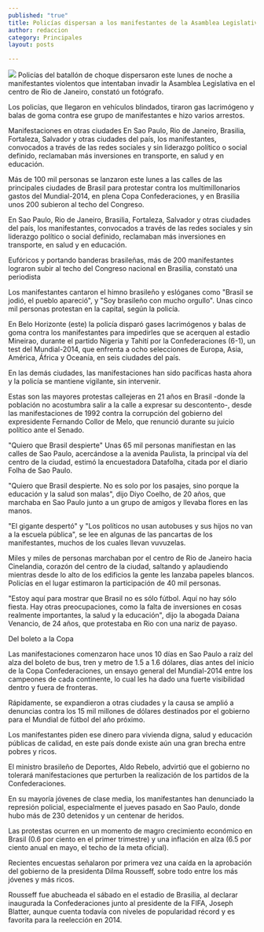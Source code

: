 ```yaml
---
published: "true"
title: Policías dispersan a los manifestantes de la Asamblea Legislativa en Rio de Janeiro
author: redaccion
category: Principales
layout: posts

---
```


![](http://i.imgur.com/sxseBbFm.jpg)
Policías del batallón de choque dispersaron este lunes de noche a manifestantes violentos que intentaban invadir la Asamblea Legislativa en el centro de Rio de Janeiro, constató un fotógrafo.

Los policías, que llegaron en vehículos blindados, tiraron gas lacrimógeno y balas de goma contra ese grupo de manifestantes e hizo varios arrestos.

Manifestaciones en otras ciudades
En Sao Paulo, Rio de Janeiro, Brasilia, Fortaleza, Salvador y otras ciudades del país, los manifestantes, convocados a través de las redes sociales y sin liderazgo político o social definido, reclamaban más inversiones en transporte, en salud y en educación.

Más de 100 mil personas se lanzaron este lunes a las calles de las principales ciudades de Brasil para protestar contra los multimillonarios gastos del Mundial-2014, en plena Copa Confederaciones, y en Brasilia unos 200 subieron al techo del Congreso.

En Sao Paulo, Rio de Janeiro, Brasilia, Fortaleza, Salvador y otras ciudades del país, los manifestantes, convocados a través de las redes sociales y sin liderazgo político o social definido, reclamaban más inversiones en transporte, en salud y en educación.

Eufóricos y portando banderas brasileñas, más de 200 manifestantes lograron subir al techo del Congreso nacional en Brasilia, constató una periodista

Los manifestantes cantaron el himno brasileño y eslóganes como "Brasil se jodió, el pueblo apareció", y "Soy brasileño con mucho orgullo". Unas cinco mil personas protestan en la capital, según la policía.

En Belo Horizonte (este) la policía disparó gases lacrimógenos y balas de goma contra los manifestantes para impedirles que se acerquen al estadio Mineirao, durante el partido Nigeria y Tahití por la Confederaciones (6-1), un test del Mundial-2014, que enfrenta a ocho selecciones de Europa, Asia, América, África y Oceanía, en seis ciudades del país.

En las demás ciudades, las manifestaciones han sido pacíficas hasta ahora y la policía se mantiene vigilante, sin intervenir.

Estas son las mayores protestas callejeras en 21 años en Brasil -donde la población no acostumbra salir a la calle a expresar su descontento-, desde las manifestaciones de 1992 contra la corrupción del gobierno del expresidente Fernando Collor de Melo, que renunció durante su juicio político ante el Senado.

"Quiero que Brasil despierte" Unas 65 mil personas manifiestan en las calles de Sao Paulo, acercándose a la avenida Paulista, la principal vía del centro de la ciudad, estimó la encuestadora Datafolha, citada por el diario Folha de Sao Paulo.

"Quiero que Brasil despierte. No es solo por los pasajes, sino porque la educación y la salud son malas", dijo Diyo Coelho, de 20 años, que marchaba en Sao Paulo junto a un grupo de amigos y llevaba flores en las manos.

"El gigante despertó" y "Los políticos no usan autobuses y sus hijos no van a la escuela pública", se lee en algunas de las pancartas de los manifestantes, muchos de los cuales llevan vuvuzelas.

Miles y miles de personas marchaban por el centro de Rio de Janeiro hacia Cinelandia, corazón del centro de la ciudad, saltando y aplaudiendo mientras desde lo alto de los edificios la gente les lanzaba papeles blancos. Policías en el lugar estimaron la participación de 40 mil personas.

"Estoy aquí para mostrar que Brasil no es sólo fútbol. Aquí no hay sólo fiesta. Hay otras preocupaciones, como la falta de inversiones en cosas realmente importantes, la salud y la educación", dijo la abogada Daiana Venancio, de 24 años, que protestaba en Rio con una nariz de payaso.

Del boleto a la Copa

Las manifestaciones comenzaron hace unos 10 días en Sao Paulo a raíz del alza del boleto de bus, tren y metro de 1.5 a 1.6 dólares, días antes del inicio de la Copa Confederaciones, un ensayo general del Mundial-2014 entre los campeones de cada continente, lo cual les ha dado una fuerte visibilidad dentro y fuera de fronteras.

Rápidamente, se expandieron a otras ciudades y la causa se amplió a denuncias contra los 15 mil millones de dólares destinados por el gobierno para el Mundial de fútbol del año próximo.

Los manifestantes piden ese dinero para vivienda digna, salud y educación públicas de calidad, en este país donde existe aún una gran brecha entre pobres y ricos.

El ministro brasileño de Deportes, Aldo Rebelo, advirtió que el gobierno no tolerará manifestaciones que perturben la realización de los partidos de la Confederaciones.

En su mayoría jóvenes de clase media, los manifestantes han denunciado la represión policial, especialmente el jueves pasado en Sao Paulo, donde hubo más de 230 detenidos y un centenar de heridos.

Las protestas ocurren en un momento de magro crecimiento económico en Brasil (0.6 por ciento en el primer trimestre) y una inflación en alza (6.5 por ciento anual en mayo, el techo de la meta oficial).

Recientes encuestas señalaron por primera vez una caída en la aprobación del gobierno de la presidenta Dilma Rousseff, sobre todo entre los más jóvenes y más ricos.

Rousseff fue abucheada el sábado en el estadio de Brasilia, al declarar inaugurada la Confederaciones junto al presidente de la FIFA, Joseph Blatter, aunque cuenta todavía con niveles de popularidad récord y es favorita para la reelección en 2014.
